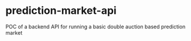# prediction-market-api
POC of a backend API for running a basic double auction based prediction market
